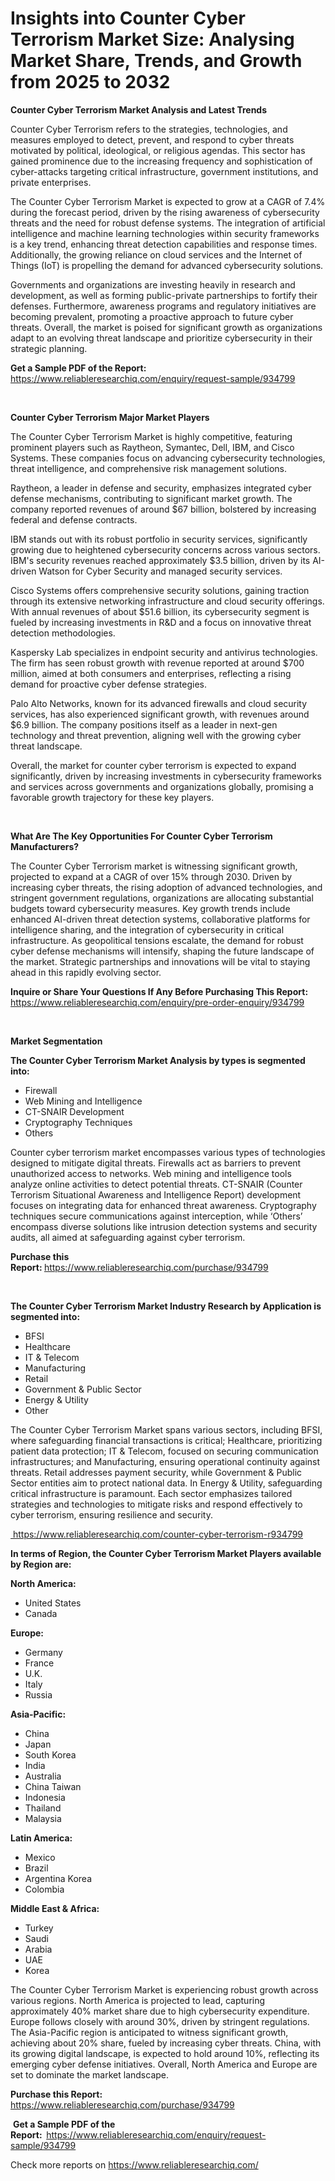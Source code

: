 <p><h1>Insights into Counter Cyber Terrorism Market Size: Analysing Market Share, Trends, and Growth from 2025 to 2032</h1></p><p><strong>Counter Cyber Terrorism Market Analysis and Latest Trends</strong></p>
<p><p>Counter Cyber Terrorism refers to the strategies, technologies, and measures employed to detect, prevent, and respond to cyber threats motivated by political, ideological, or religious agendas. This sector has gained prominence due to the increasing frequency and sophistication of cyber-attacks targeting critical infrastructure, government institutions, and private enterprises. </p><p>The Counter Cyber Terrorism Market is expected to grow at a CAGR of 7.4% during the forecast period, driven by the rising awareness of cybersecurity threats and the need for robust defense systems. The integration of artificial intelligence and machine learning technologies within security frameworks is a key trend, enhancing threat detection capabilities and response times. Additionally, the growing reliance on cloud services and the Internet of Things (IoT) is propelling the demand for advanced cybersecurity solutions.</p><p>Governments and organizations are investing heavily in research and development, as well as forming public-private partnerships to fortify their defenses. Furthermore, awareness programs and regulatory initiatives are becoming prevalent, promoting a proactive approach to future cyber threats. Overall, the market is poised for significant growth as organizations adapt to an evolving threat landscape and prioritize cybersecurity in their strategic planning.</p></p>
<p><strong>Get a Sample PDF of the Report:&nbsp;</strong> <a href="https://www.reliableresearchiq.com/enquiry/request-sample/934799?utm_campaign=3171&utm_medium=2&utm_source=Github&utm_content=ia&utm_term=07032025&utm_id=counter-cyber-terrorism">https://www.reliableresearchiq.com/enquiry/request-sample/934799</a></p>
<p>&nbsp;</p>
<p><strong>Counter Cyber Terrorism Major Market Players</strong></p>
<p><p>The Counter Cyber Terrorism Market is highly competitive, featuring prominent players such as Raytheon, Symantec, Dell, IBM, and Cisco Systems. These companies focus on advancing cybersecurity technologies, threat intelligence, and comprehensive risk management solutions.</p><p>Raytheon, a leader in defense and security, emphasizes integrated cyber defense mechanisms, contributing to significant market growth. The company reported revenues of around $67 billion, bolstered by increasing federal and defense contracts.</p><p>IBM stands out with its robust portfolio in security services, significantly growing due to heightened cybersecurity concerns across various sectors. IBM's security revenues reached approximately $3.5 billion, driven by its AI-driven Watson for Cyber Security and managed security services.</p><p>Cisco Systems offers comprehensive security solutions, gaining traction through its extensive networking infrastructure and cloud security offerings. With annual revenues of about $51.6 billion, its cybersecurity segment is fueled by increasing investments in R&D and a focus on innovative threat detection methodologies.</p><p>Kaspersky Lab specializes in endpoint security and antivirus technologies. The firm has seen robust growth with revenue reported at around $700 million, aimed at both consumers and enterprises, reflecting a rising demand for proactive cyber defense strategies.</p><p>Palo Alto Networks, known for its advanced firewalls and cloud security services, has also experienced significant growth, with revenues around $6.9 billion. The company positions itself as a leader in next-gen technology and threat prevention, aligning well with the growing cyber threat landscape.</p><p>Overall, the market for counter cyber terrorism is expected to expand significantly, driven by increasing investments in cybersecurity frameworks and services across governments and organizations globally, promising a favorable growth trajectory for these key players.</p></p>
<p>&nbsp;</p>
<p><strong>What Are The Key Opportunities For Counter Cyber Terrorism Manufacturers?</strong></p>
<p><p>The Counter Cyber Terrorism market is witnessing significant growth, projected to expand at a CAGR of over 15% through 2030. Driven by increasing cyber threats, the rising adoption of advanced technologies, and stringent government regulations, organizations are allocating substantial budgets toward cybersecurity measures. Key growth trends include enhanced AI-driven threat detection systems, collaborative platforms for intelligence sharing, and the integration of cybersecurity in critical infrastructure. As geopolitical tensions escalate, the demand for robust cyber defense mechanisms will intensify, shaping the future landscape of the market. Strategic partnerships and innovations will be vital to staying ahead in this rapidly evolving sector.</p></p>
<p><strong>Inquire or Share Your Questions If Any Before Purchasing This Report:</strong> <a href="https://www.reliableresearchiq.com/enquiry/pre-order-enquiry/934799?utm_campaign=3171&utm_medium=2&utm_source=Github&utm_content=ia&utm_term=07032025&utm_id=counter-cyber-terrorism">https://www.reliableresearchiq.com/enquiry/pre-order-enquiry/934799</a></p>
<p>&nbsp;</p>
<p><strong>Market Segmentation</strong></p>
<p><strong>The Counter Cyber Terrorism Market Analysis by types is segmented into:</strong></p>
<p><ul><li>Firewall</li><li>Web Mining and Intelligence</li><li>CT-SNAIR Development</li><li>Cryptography Techniques</li><li>Others</li></ul></p>
<p><p>Counter cyber terrorism market encompasses various types of technologies designed to mitigate digital threats. Firewalls act as barriers to prevent unauthorized access to networks. Web mining and intelligence tools analyze online activities to detect potential threats. CT-SNAIR (Counter Terrorism Situational Awareness and Intelligence Report) development focuses on integrating data for enhanced threat awareness. Cryptography techniques secure communications against interception, while ‘Others’ encompass diverse solutions like intrusion detection systems and security audits, all aimed at safeguarding against cyber terrorism.</p></p>
<p><strong>Purchase this Report:&nbsp;</strong><a href="https://www.reliableresearchiq.com/purchase/934799?utm_campaign=3171&utm_medium=2&utm_source=Github&utm_content=ia&utm_term=07032025&utm_id=counter-cyber-terrorism">https://www.reliableresearchiq.com/purchase/934799</a></p>
<p>&nbsp;</p>
<p><strong>The Counter Cyber Terrorism Market Industry Research by Application is segmented into:</strong></p>
<p><ul><li>BFSI</li><li>Healthcare</li><li>IT & Telecom</li><li>Manufacturing</li><li>Retail</li><li>Government & Public Sector</li><li>Energy & Utility</li><li>Other</li></ul></p>
<p><p>The Counter Cyber Terrorism Market spans various sectors, including BFSI, where safeguarding financial transactions is critical; Healthcare, prioritizing patient data protection; IT & Telecom, focused on securing communication infrastructures; and Manufacturing, ensuring operational continuity against threats. Retail addresses payment security, while Government & Public Sector entities aim to protect national data. In Energy & Utility, safeguarding critical infrastructure is paramount. Each sector emphasizes tailored strategies and technologies to mitigate risks and respond effectively to cyber terrorism, ensuring resilience and security.</p></p>
<p><a href="https://www.reliableresearchiq.com/counter-cyber-terrorism-r934799?utm_campaign=3171&utm_medium=2&utm_source=Github&utm_content=ia&utm_term=07032025&utm_id=counter-cyber-terrorism">&nbsp;https://www.reliableresearchiq.com/counter-cyber-terrorism-r934799</a></p>
<p><strong>In terms of Region, the Counter Cyber Terrorism Market Players available by Region are:</strong></p>
<p>
    <p> <strong> North America: </strong>
        <ul>
            <li>United States</li>
            <li>Canada</li>
        </ul>
        </p> 
    <p> <strong> Europe: </strong>
        <ul>
            <li>Germany</li>
            <li>France</li>
            <li>U.K.</li>
            <li>Italy</li>
            <li>Russia</li>
        </ul>
        </p> 
    <p> <strong> Asia-Pacific: </strong>
        <ul>
            <li>China</li>
            <li>Japan</li>
            <li>South Korea</li>
            <li>India</li>
            <li>Australia</li>
            <li>China Taiwan</li>
            <li>Indonesia</li>
            <li>Thailand</li>
            <li>Malaysia</li>
        </ul>
        </p> 
    <p> <strong> Latin America: </strong>
        <ul>
            <li>Mexico</li>
            <li>Brazil</li>
            <li>Argentina Korea</li>
            <li>Colombia</li>
        </ul>
        </p> 
    <p> <strong> Middle East & Africa: </strong>
        <ul>
            <li>Turkey</li>
            <li>Saudi</li>
            <li>Arabia</li>
            <li>UAE</li>
            <li>Korea</li>
        </ul>
    </p>
    </p>
<p><p>The Counter Cyber Terrorism Market is experiencing robust growth across various regions. North America is projected to lead, capturing approximately 40% market share due to high cybersecurity expenditure. Europe follows closely with around 30%, driven by stringent regulations. The Asia-Pacific region is anticipated to witness significant growth, achieving about 20% share, fueled by increasing cyber threats. China, with its growing digital landscape, is expected to hold around 10%, reflecting its emerging cyber defense initiatives. Overall, North America and Europe are set to dominate the market landscape.</p></p>
<p><strong>Purchase this Report: </strong><a href="https://www.reliableresearchiq.com/purchase/934799?utm_campaign=3171&utm_medium=2&utm_source=Github&utm_content=ia&utm_term=07032025&utm_id=counter-cyber-terrorism">https://www.reliableresearchiq.com/purchase/934799</a></p>
<p>&nbsp;<strong>Get a Sample PDF of the Report:&nbsp;&nbsp;</strong><a href="https://www.reliableresearchiq.com/enquiry/request-sample/934799?utm_campaign=3171&utm_medium=2&utm_source=Github&utm_content=ia&utm_term=07032025&utm_id=counter-cyber-terrorism">https://www.reliableresearchiq.com/enquiry/request-sample/934799</a></p>
<p><strong></strong></p>
<p>Check more reports on <a href="https://www.reliableresearchiq.com/?utm_campaign=3171&utm_medium=2&utm_source=Github&utm_content=ia&utm_term=07032025&utm_id=counter-cyber-terrorism">https://www.reliableresearchiq.com/</a></p>